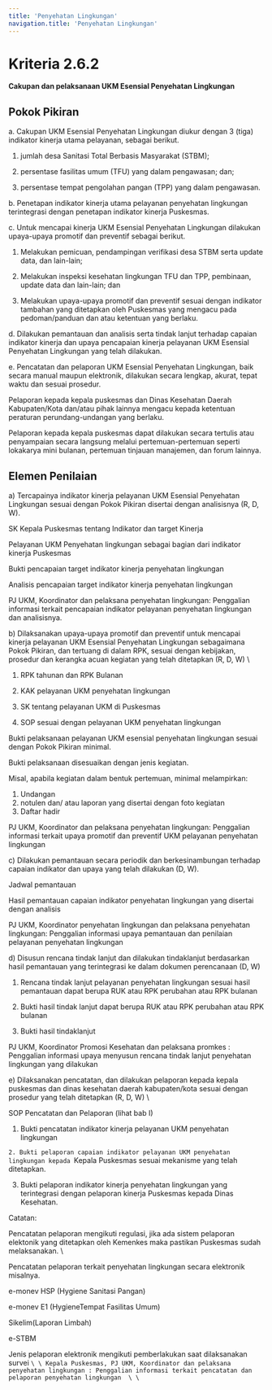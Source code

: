 ```yaml
---
title: 'Penyehatan Lingkungan'
navigation.title: 'Penyehatan Lingkungan'
---
```


# Kriteria 2.6.2 
**Cakupan dan pelaksanaan UKM Esensial Penyehatan Lingkungan** 



## Pokok Pikiran 

a. Cakupan UKM Esensial Penyehatan Lingkungan diukur dengan 3 (tiga) indikator kinerja utama pelayanan, sebagai berikut. 

1. jumlah desa Sanitasi Total Berbasis Masyarakat (STBM); 

2. persentase fasilitas umum (TFU) yang dalam pengawasan; dan; 

3. persentase tempat pengolahan pangan (TPP) yang dalam pengawasan. 

b. Penetapan indikator kinerja utama pelayanan penyehatan lingkungan terintegrasi dengan penetapan indikator kinerja Puskesmas. 

c. Untuk mencapai kinerja UKM Esensial Penyehatan Lingkungan dilakukan upaya-upaya promotif dan preventif sebagai berikut. 

1. Melakukan pemicuan, pendampingan verifikasi desa STBM serta update data, dan lain-lain; 

2. Melakukan inspeksi kesehatan lingkungan TFU dan TPP, pembinaan, update data dan lain-lain; dan 

3. Melakukan upaya-upaya promotif dan preventif sesuai dengan indikator tambahan yang ditetapkan oleh Puskesmas yang mengacu pada pedoman/panduan dan atau ketentuan yang berlaku. 

d. Dilakukan pemantauan dan analisis serta  tindak  lanjut terhadap capaian indikator kinerja dan upaya pencapaian kinerja pelayanan UKM Esensial Penyehatan Lingkungan yang telah dilakukan. 

e. Pencatatan dan pelaporan UKM Esensial Penyehatan Lingkungan, baik secara manual maupun elektronik, dilakukan secara lengkap, akurat, tepat waktu dan sesuai prosedur. 

Pelaporan kepada kepala puskesmas dan Dinas Kesehatan Daerah Kabupaten/Kota dan/atau pihak lainnya mengacu kepada ketentuan peraturan perundang-undangan yang berlaku. 

Pelaporan kepada kepala puskesmas dapat dilakukan secara tertulis atau penyampaian secara langsung melalui pertemuan-pertemuan seperti lokakarya mini bulanan, pertemuan tinjauan manajemen, dan forum lainnya. 
## Elemen Penilaian 




 a) Tercapainya indikator kinerja pelayanan UKM Esensial Penyehatan Lingkungan sesuai dengan Pokok Pikiran disertai dengan analisisnya (R, D, W). ` `

SK Kepala Puskesmas tentang Indikator dan target Kinerja 

Pelayanan UKM Penyehatan lingkungan sebagai bagian dari indikator kinerja Puskesmas

Bukti pencapaian target indikator kinerja penyehatan lingkungan 

 

Analisis pencapaian target indikator kinerja   penyehatan lingkungan 

PJ UKM, Koordinator  dan pelaksana  penyehatan lingkungan: Penggalian informasi terkait pencapaian indikator pelayanan  penyehatan lingkungan dan analisisnya. 


 b) Dilaksanakan upaya-upaya promotif dan preventif untuk mencapai kinerja pelayanan UKM Esensial Penyehatan Lingkungan sebagaimana Pokok Pikiran, dan tertuang di dalam RPK, sesuai dengan kebijakan, prosedur dan kerangka acuan kegiatan yang telah ditetapkan (R, D, W)  \




1. RPK tahunan dan RPK Bulanan 


2. KAK pelayanan UKM penyehatan lingkungan 


3. SK tentang pelayanan UKM di Puskesmas 


4. SOP sesuai dengan pelayanan UKM penyehatan lingkungan 
 
Bukti pelaksanaan pelayanan UKM esensial penyehatan lingkungan sesuai dengan Pokok Pikiran minimal. 

Bukti pelaksanaan disesuaikan dengan jenis kegiatan. 

Misal, apabila kegiatan dalam bentuk pertemuan, minimal melampirkan: 
1. Undangan 
2. notulen dan/ atau laporan yang disertai dengan foto kegiatan 
3. Daftar hadir 
 
PJ UKM, Koordinator dan pelaksana penyehatan lingkungan: Penggalian informasi terkait upaya promotif dan preventif 
UKM pelayanan penyehatan lingkungan 








 c) Dilakukan pemantauan secara periodik dan berkesinambungan terhadap capaian indikator dan upaya yang telah dilakukan (D, W). 








Jadwal pemantauan  

 

Hasil pemantauan capaian indikator penyehatan lingkungan yang disertai dengan analisis 

PJ UKM, Koordinator penyehatan lingkungan  dan pelaksana  penyehatan lingkungan: Penggalian informasi upaya pemantauan dan penilaian pelayanan  penyehatan lingkungan 


 d) Disusun rencana tindak lanjut dan dilakukan tindaklanjut berdasarkan hasil pemantauan yang terintegrasi ke dalam dokumen perencanaan (D, W)

1. Rencana tindak lanjut pelayanan penyehatan lingkungan sesuai hasil pemantauan dapat berupa RUK atau RPK perubahan atau RPK bulanan  

 

2. Bukti hasil tindak lanjut dapat berupa RUK atau RPK perubahan atau RPK bulanan  

 

2. Bukti hasil tindaklanjut 

PJ UKM, Koordinator Promosi Kesehatan dan pelaksana promkes :  Penggalian informasi upaya menyusun rencana tindak lanjut  penyehatan lingkungan yang dilakukan 


 e) Dilaksanakan pencatatan, dan dilakukan pelaporan kepada kepala puskesmas dan dinas kesehatan daerah kabupaten/kota sesuai dengan prosedur yang telah ditetapkan (R, D, W)  \




SOP Pencatatan dan Pelaporan (lihat bab I) 
1. Bukti pencatatan indikator kinerja pelayanan UKM penyehatan lingkungan 



`2. Bukti pelaporan capaian indikator pelayanan UKM penyehatan lingkungan kepada `Kepala Puskesmas sesuai mekanisme yang telah ditetapkan. 

3. Bukti pelaporan indikator kinerja penyehatan lingkungan yang terintegrasi dengan pelaporan kinerja Puskesmas kepada Dinas Kesehatan. 

Catatan: 

 

Pencatatan pelaporan mengikuti regulasi, jika ada sistem pelaporan elektonik yang ditetapkan oleh Kemenkes maka pastikan Puskesmas sudah melaksanakan. \


Pencatatan pelaporan terkait penyehatan lingkungan secara elektronik misalnya. 

 e-monev HSP (Hygiene Sanitasi Pangan) 

 e-monev E1 (HygieneTempat Fasilitas Umum) 

 Sikelim(Laporan Limbah) 

 e-STBM 

 

Jenis pelaporan elektronik mengikuti pemberlakukan saat dilaksanakan survei ` \
  \
Kepala Puskesmas, PJ UKM, Koordinator dan pelaksana penyehatan lingkungan : Penggalian informasi terkait pencatatan dan pelaporan penyehatan lingkungan  \
  \
 `








